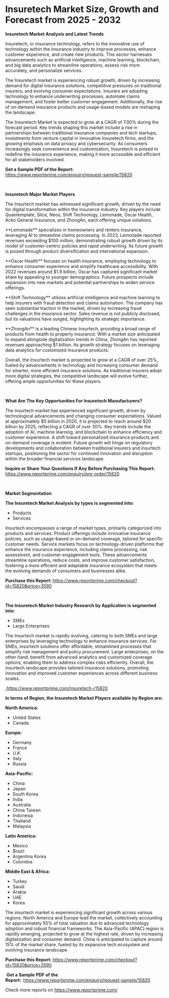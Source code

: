 <p><h1>Insuretech Market Size, Growth and Forecast from 2025 - 2032</h1></p><p><strong>Insuretech Market Analysis and Latest Trends</strong></p>
<p><p>Insuretech, or insurance technology, refers to the innovative use of technology within the insurance industry to improve processes, enhance customer experience, and create new products. This sector harnesses advancements such as artificial intelligence, machine learning, blockchain, and big data analytics to streamline operations, assess risk more accurately, and personalize services.</p><p>The Insuretech market is experiencing robust growth, driven by increasing demand for digital insurance solutions, competitive pressures on traditional insurers, and evolving consumer expectations. Insurers are adopting technology to enhance underwriting processes, automate claims management, and foster better customer engagement. Additionally, the rise of on-demand insurance products and usage-based models are reshaping the landscape.</p><p>The Insuretech Market is expected to grow at a CAGR of 7.00% during the forecast period. Key trends shaping this market include a rise in partnerships between traditional insurance companies and tech startups, investments from venture capital in innovative Insuretech firms, and the growing emphasis on data privacy and cybersecurity. As consumers increasingly seek convenience and customization, Insuretech is poised to redefine the insurance experience, making it more accessible and efficient for all stakeholders involved.</p></p>
<p><strong>Get a Sample PDF of the Report:&nbsp;</strong> <a href="https://www.reportprime.com/enquiry/request-sample/15820?utm_campaign=2723&utm_medium=2&utm_source=Github&utm_content=ia&utm_term=24032025&utm_id=insuretech">https://www.reportprime.com/enquiry/request-sample/15820</a></p>
<p>&nbsp;</p>
<p><strong>Insuretech Major Market Players</strong></p>
<p><p>The Insurtech market has witnessed significant growth, driven by the need for digital transformation within the insurance industry. Key players include Quantemplate, Slice, Neos, Shift Technology, Lemonade, Oscar Health, Acko General Insurance, and ZhongAn, each offering unique solutions.</p><p>**Lemonade** specializes in homeowners and renters insurance, leveraging AI to streamline claims processing. In 2023, Lemonade reported revenues exceeding $100 million, demonstrating robust growth driven by its model of customer-centric policies and rapid underwriting. Its future growth is poised through product diversification and international expansion.</p><p>**Oscar Health** focuses on health insurance, employing technology to enhance consumer experience and simplify healthcare accessibility. With 2022 revenues around $1.9 billion, Oscar has captured significant market share by appealing to younger demographics. Future prospects include expansion into new markets and potential partnerships to widen service offerings.</p><p>**Shift Technology** utilizes artificial intelligence and machine learning to help insurers with fraud detection and claims automation. The company has seen substantial traction in the market, driven by increasing fraud challenges in the insurance sector. Sales revenue is not publicly disclosed, but its valuations have surged, highlighting its strategic importance.</p><p>**ZhongAn** is a leading Chinese Insurtech, providing a broad range of products from health to property insurance. With a market size anticipated to expand alongside digitalization trends in China, ZhongAn has reported revenues approaching $1 billion. Its growth strategy focuses on leveraging data analytics for customized insurance products.</p><p>Overall, the Insurtech market is projected to grow at a CAGR of over 25%, fueled by advancements in technology and increasing consumer demand for smarter, more efficient insurance solutions. As traditional insurers adopt more digital strategies, the competitive landscape will evolve further, offering ample opportunities for these players.</p></p>
<p>&nbsp;</p>
<p><strong>What Are The Key Opportunities For Insuretech Manufacturers?</strong></p>
<p><p>The insurtech market has experienced significant growth, driven by technological advancements and changing consumer expectations. Valued at approximately $5 billion in 2020, it is projected to reach around $20 billion by 2025, reflecting a CAGR of over 30%. Key trends include the adoption of AI, machine learning, and blockchain to enhance efficiency and customer experience. A shift toward personalized insurance products and on-demand coverage is evident. Future growth will hinge on regulatory developments and collaboration between traditional insurers and insurtech startups, positioning the sector for continued innovation and disruption within the broader financial services landscape.</p></p>
<p><strong>Inquire or Share Your Questions If Any Before Purchasing This Report:</strong> <a href="https://www.reportprime.com/enquiry/pre-order/15820?utm_campaign=2723&utm_medium=2&utm_source=Github&utm_content=ia&utm_term=24032025&utm_id=insuretech">https://www.reportprime.com/enquiry/pre-order/15820</a></p>
<p>&nbsp;</p>
<p><strong>Market Segmentation</strong></p>
<p><strong>The Insuretech Market Analysis by types is segmented into:</strong></p>
<p><ul><li>Products</li><li>Services</li></ul></p>
<p><p>Insurtech encompasses a range of market types, primarily categorized into products and services. Product offerings include innovative insurance policies, such as usage-based or on-demand coverage, tailored for specific customer needs. Service markets focus on technology-driven platforms that enhance the insurance experience, including claims processing, risk assessment, and customer engagement tools. These advancements streamline operations, reduce costs, and improve customer satisfaction, fostering a more efficient and adaptable insurance ecosystem that meets the evolving demands of consumers and businesses alike.</p></p>
<p><strong>Purchase this Report:&nbsp;</strong><a href="https://www.reportprime.com/checkout?id=15820&price=3590&utm_campaign=2723&utm_medium=2&utm_source=Github&utm_content=ia&utm_term=24032025&utm_id=insuretech">https://www.reportprime.com/checkout?id=15820&price=3590</a></p>
<p>&nbsp;</p>
<p><strong>The Insuretech Market Industry Research by Application is segmented into:</strong></p>
<p><ul><li>SMEs</li><li>Large Enterprises</li></ul></p>
<p><p>The Insurtech market is rapidly evolving, catering to both SMEs and large enterprises by leveraging technology to enhance insurance services. For SMEs, insurtech solutions offer affordable, streamlined processes that simplify risk management and policy procurement. Large enterprises, on the other hand, benefit from advanced analytics and customized coverage options, enabling them to address complex risks efficiently. Overall, the insurtech landscape provides tailored insurance solutions, promoting innovation and improved customer experiences across different business scales.</p></p>
<p><a href="https://www.reportprime.com/insuretech-r15820?utm_campaign=2723&utm_medium=2&utm_source=Github&utm_content=ia&utm_term=24032025&utm_id=insuretech">&nbsp;https://www.reportprime.com/insuretech-r15820</a></p>
<p><strong>In terms of Region, the Insuretech Market Players available by Region are:</strong></p>
<p>
    <p> <strong> North America: </strong>
        <ul>
            <li>United States</li>
            <li>Canada</li>
        </ul>
        </p> 
    <p> <strong> Europe: </strong>
        <ul>
            <li>Germany</li>
            <li>France</li>
            <li>U.K.</li>
            <li>Italy</li>
            <li>Russia</li>
        </ul>
        </p> 
    <p> <strong> Asia-Pacific: </strong>
        <ul>
            <li>China</li>
            <li>Japan</li>
            <li>South Korea</li>
            <li>India</li>
            <li>Australia</li>
            <li>China Taiwan</li>
            <li>Indonesia</li>
            <li>Thailand</li>
            <li>Malaysia</li>
        </ul>
        </p> 
    <p> <strong> Latin America: </strong>
        <ul>
            <li>Mexico</li>
            <li>Brazil</li>
            <li>Argentina Korea</li>
            <li>Colombia</li>
        </ul>
        </p> 
    <p> <strong> Middle East & Africa: </strong>
        <ul>
            <li>Turkey</li>
            <li>Saudi</li>
            <li>Arabia</li>
            <li>UAE</li>
            <li>Korea</li>
        </ul>
    </p>
    </p>
<p><p>The insurtech market is experiencing significant growth across various regions. North America and Europe lead the market, collectively accounting for approximately 55% of total valuation due to advanced technology adoption and robust financial frameworks. The Asia-Pacific (APAC) region is rapidly emerging, projected to grow at the highest rate, driven by increasing digitalization and consumer demand. China is anticipated to capture around 15% of the market share, fueled by its expansive tech ecosystem and evolving insurance landscape.</p></p>
<p><strong>Purchase this Report: </strong><a href="https://www.reportprime.com/checkout?id=15820&price=3590&utm_campaign=2723&utm_medium=2&utm_source=Github&utm_content=ia&utm_term=24032025&utm_id=insuretech">https://www.reportprime.com/checkout?id=15820&price=3590</a></p>
<p>&nbsp;<strong>Get a Sample PDF of the Report:&nbsp;&nbsp;</strong><a href="https://www.reportprime.com/enquiry/request-sample/15820?utm_campaign=2723&utm_medium=2&utm_source=Github&utm_content=ia&utm_term=24032025&utm_id=insuretech">https://www.reportprime.com/enquiry/request-sample/15820</a></p>
<p><strong></strong></p>
<p>Check more reports on <a href="https://www.reportprime.com/?utm_campaign=2723&utm_medium=2&utm_source=Github&utm_content=ia&utm_term=24032025&utm_id=insuretech">https://www.reportprime.com/</a></p>
